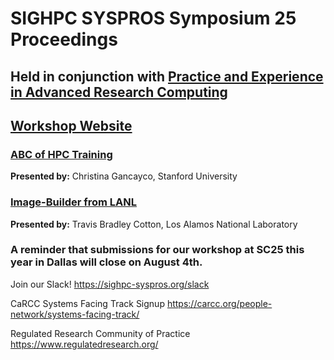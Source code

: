 # SIGHPC SYSPROS Symposium 25 Proceedings

## **Held in conjunction with [Practice and Experience in Advanced Research Computing](https://pearc.acm.org/pearc25/)**

## [Workshop Website](http://sighpc-syspros.org/symposiums/2025/)


### [ABC of HPC Training](link)
**Presented by:** Christina Gancayco, Stanford University

### [Image-Builder from LANL](link)
**Presented by:** Travis Bradley Cotton, Los Alamos National Laboratory




### A reminder that submissions for our workshop at SC25 this year in Dallas will close on August 4th.

Join our Slack! https://sighpc-syspros.org/slack

CaRCC Systems Facing Track Signup
https://carcc.org/people-network/systems-facing-track/

Regulated Research Community of Practice
https://www.regulatedresearch.org/
